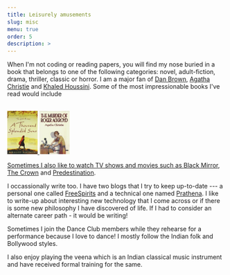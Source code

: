 ```yaml
---
title: Leisurely amusements
slug: misc
menu: true
order: 5
description: >
---
```


  When I'm not coding or reading papers, you will find my nose buried in a book that belongs to one of the following categories: novel, adult-fiction, drama, thriller, classic or horror. I am a major fan of [Dan Brown](http://danbrown.com/), [Agatha Christie](https://www.agathachristie.com/) and [Khaled Houssini](https://khaledhosseini.com/). Some of the most impressionable books I've read would include 

<br>
<a href="https://en.wikipedia.org/wiki/The_Lost_Symbol" src="/assets/img/lost-symbol.jpg" height = "100" width="70"/></a>      <a href="https://en.wikipedia.org/wiki/The_Murder_of_Roger_Ackroyd"><img src="/assets/img/suns.jpg" height = "100" width="70"/>       <a href="https://en.wikipedia.org/wiki/A_Thousand_Splendid_Suns"><img src="/assets/img/murder.jpg" height = "100" width="70"/>  
<br>

Sometimes I also like to watch TV shows and movies such as [Black Mirror](https://www.imdb.com/title/tt2085059/), [The Crown](https://www.imdb.com/title/tt4786824/?ref_=fn_al_tt_1) and [Predestination](https://www.imdb.com/title/tt2397535/?ref_=nv_sr_1).

  I occassionally write too. I have two blogs that I try to keep up-to-date --- a personal one called [FreeSpirits](https://96pratheek.wordpress.com/) and a technical one named [Prathena](https://medium.com/prathena). I like to write-up about interesting new technology that I come across or if there is some new philosophy I have discovered of life. If I had to consider an alternate career path - it would be writing! 

  Sometimes I join the Dance Club members while they rehearse for a performance because I love to dance! I mostly follow the Indian folk and Bollywood styles. 

  I also enjoy playing the veena which is an Indian classical music instrument and have received formal training for the same.

